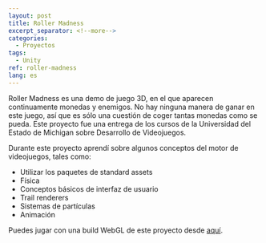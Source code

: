```yaml
---
layout: post
title: Roller Madness
excerpt_separator: <!--more-->
categories:
  - Proyectos
tags:
  - Unity
ref: roller-madness
lang: es
---
```


Roller Madness es una demo de juego 3D, en el que aparecen continuamente monedas y enemigos.
No hay ninguna manera de ganar en este juego, así que es sólo una cuestión de coger tantas monedas como se pueda.
Este proyecto fue una entrega de los cursos de la Universidad del Estado de Michigan sobre Desarrollo de Videojuegos.

<!--more-->

Durante este proyecto aprendí sobre algunos conceptos del motor de videojuegos, tales como:
* Utilizar los paquetes de standard assets
* Física
* Conceptos básicos de interfaz de usuario
* Trail renderers
* Sistemas de partículas
* Animación

Puedes jugar con una build WebGL de este proyecto desde [aquí](/assets/webgl/roller-madness).
